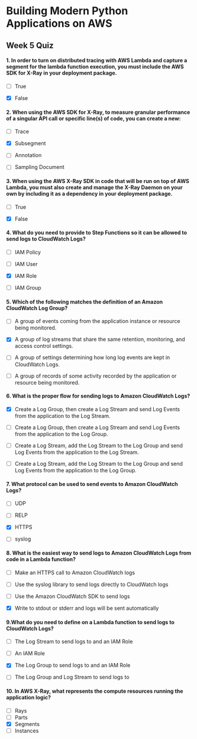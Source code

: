 # Building Modern Python Applications on AWS
## Week 5 Quiz

#### 1. In order to turn on distributed tracing with AWS Lambda and capture a segment for the lambda function execution, you must include the AWS SDK for X-Ray in your deployment package.

- [ ] True
- [x] False


#### 2. When using the AWS SDK for X-Ray, to measure granular performance of a singular API call or specific line(s) of code, you can create a new:

- [ ] Trace
- [x] Subsegment
- [ ] Annotation
- [ ] Sampling Document


#### 3. When using the AWS X-Ray SDK in code that will be run on top of AWS Lambda, you must also create and manage the X-Ray Daemon on your own by including it as a dependency in your deployment package.

- [ ] True
- [x] False


#### 4. What do you need to provide to Step Functions so it can be allowed to send logs to CloudWatch Logs?

- [ ] IAM Policy
- [ ] IAM User
- [x] IAM Role
- [ ] IAM Group


#### 5. Which of the following matches the definition of an Amazon CloudWatch Log Group?

- [ ] A group of events coming from the application instance or resource being monitored.
- [x] A group of log streams that share the same retention, monitoring, and access control settings.
- [ ] A group of settings determining how long log events are kept in CloudWatch Logs.
- [ ] A group of records of some activity recorded by the application or resource being monitored.


#### 6. What is the proper flow for sending logs to Amazon CloudWatch Logs?

- [x] Create a Log Group, then create a Log Stream and send Log Events from the application to the Log Stream.
- [ ] Create a Log Group, then create a Log Stream and send Log Events from the application to the Log Group.
- [ ] Create a Log Stream, add the Log Stream to the Log Group and send Log Events from the application to the Log Stream.
- [ ] Create a Log Stream, add the Log Stream to the Log Group and send Log Events from the application to the Log Group.


#### 7. What protocol can be used to send events to Amazon CloudWatch Logs?

- [ ] UDP
- [ ] RELP
- [x] HTTPS
- [ ] syslog


#### 8. What is the easiest way to send logs to Amazon CloudWatch Logs from code in a Lambda function?

- [ ] Make an HTTPS call to Amazon CloudWatch logs
- [ ] Use the syslog library to send logs directly to CloudWatch logs
- [ ] Use the Amazon CloudWatch SDK to send logs
- [x] Write to stdout or stderr and logs will be sent automatically


#### 9.What do you need to define on a Lambda function to send logs to CloudWatch Logs?

- [ ] The Log Stream to send logs to and an IAM Role
- [ ] An IAM Role
- [x] The Log Group to send logs to and an IAM Role
- [ ] The Log Group and Log Stream to send logs to


#### 10. In AWS X-Ray, what represents the compute resources running the application logic?

- [ ] Rays
- [ ] Parts
- [x] Segments
- [ ] Instances
